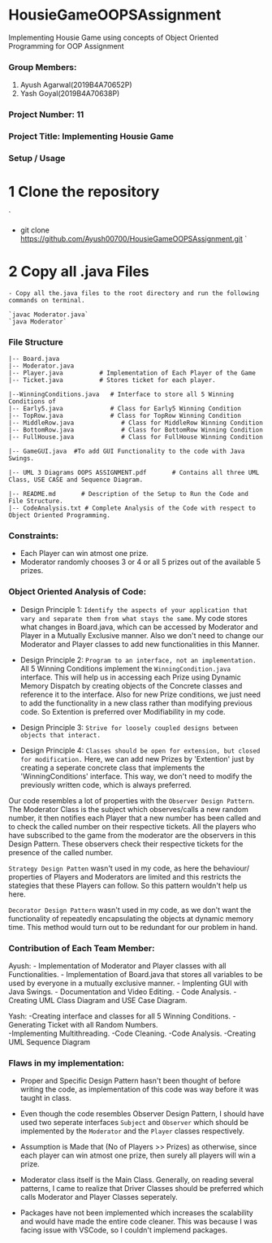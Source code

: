 # HousieGameOOPSAssignment

Implementing Housie Game using concepts of Object Oriented Programming for OOP Assignment

### Group Members:

1. Ayush Agarwal(2019B4A70652P)
2. Yash Goyal(2019B4A70638P)

### Project Number: 11

### Project Title: Implementing Housie Game

### Setup / Usage

# 1 Clone the repository

`
- git clone https://github.com/Ayush00700/HousieGameOOPSAssignment.git
`
# 2 Copy all .java Files 

```
- Copy all the.java files to the root directory and run the following commands on terminal.

`javac Moderator.java`
`java Moderator`
```

### File Structure

```
|-- Board.java
|-- Moderator.java
|-- Player.java          # Implementation of Each Player of the Game
|-- Ticket.java          # Stores ticket for each player. 

|--WinningConditions.java   # Interface to store all 5 Winning Conditions of 
|-- Early5.java             # Class for Early5 Winning Condition
|-- TopRow.java             # Class for TopRow Winning Condition
|-- MiddleRow.java             # Class for MiddleRow Winning Condition
|-- BottomRow.java             # Class for BottomRow Winning Condition          
|-- FullHouse.java             # Class for FullHouse Winning Condition          

|-- GameGUI.java  #To add GUI Functionality to the code with Java Swings.

|-- UML 3 Diagrams OOPS ASSIGNMENT.pdf       # Contains all three UML Class, USE CASE and Sequence Diagram.

|-- README.md       # Description of the Setup to Run the Code and File Structure.
|-- CodeAnalysis.txt # Complete Analysis of the Code with respect to Object Oriented Programming. 

```

### Constraints: 
- Each Player can win atmost one prize.
- Moderator randomly chooses 3 or 4 or all 5 prizes out of the available 5 prizes.

### Object Oriented Analysis of Code:

- Design Principle 1: `Identify the aspects of your application that vary and separate them from what stays the same`. My code stores what changes in Board.java, which can be accessed by Moderator and Player in a Mutually Exclusive manner. Also we don't need to change our Moderator and Player classes to add new functionalities in this Manner.

- Design Principle 2: `Program to an interface, not an implementation.` All 5 Winning Conditions implement the `WinningCondition.java` interface. This will help us in accessing each Prize using Dynamic Memory Dispatch by creating objects of the Concrete classes and reference it to the interface. Also for new Prize conditions, we just need to add the functionality in a new class rather than modifying previous code. So Extention is preferred over Modifiability in my code.

- Design Principle 3: `Strive for loosely coupled designs between objects that interact.`

- Design Principle 4: `Classes should be open for extension, but closed for modification.` Here, we can add new Prizes by 'Extention' just by creating a seperate concrete class that implements the 'WinningConditions' interface. This way, we don't need to modify the previously written code, which is always preferred. 

Our code resembles a lot of properties with the `Observer Design Pattern`. The Moderator Class is the subject which observes/calls a new random number, it then notifies each Player that a new number has been called and to check the called number on their respective tickets. All the players who have subscribed to the game from the moderator are the observers in this Design Pattern. These observers check their respective tickets for the presence of the called number. 

`Strategy Design Patten` wasn't used in my code, as here the behaviour/ properties of Players and Moderators are limited and this restricts the stategies that these Players can follow. So this pattern wouldn't help us here.

`Decorator Design Pattern` wasn't used in my code, as we don't want the functionality of repeatedly encapsulating the objects at dynamic memory time. This method would turn out to be redundant for our problem in hand.

### Contribution of Each Team Member:

Ayush: 
    - Implementation of Moderator and Player classes with all Functionalities.
    - Implementation of Board.java that stores all variables to be used by everyone in a mutually exclusive manner.
    - Implenting GUI with Java Swings.
    - Documentation and Video Editing. 
    - Code Analysis. 
    - Creating UML Class Diagram and USE Case Diagram.

Yash:
    -Creating interface and classes for all 5 Winning Conditions.
    -Generating Ticket with all Random Numbers.  
    -Implementing Multithreading.
    -Code Cleaning.
    -Code Analysis.
    -Creating UML Sequence Diagram

### Flaws in my implementation:
- Proper and Specific Design Pattern hasn't been thought of before writing the code, as implementation of this code was way before it was taught in class.

- Even though the code resembles Observer Design Pattern, I should have used two seperate interfaces `Subject` and `Observer` which should be implemented by the `Moderator` and the `Player` classes respectively.

-  Assumption is Made that (No of Players >> Prizes) as otherwise, since each player can win atmost one prize, then surely all players will win a prize.

- Moderator class itself is the Main Class. Generally, on reading several patterns, I came to realize that Driver Classes should be preferred which calls Moderator and Player Classes seperately.

- Packages have not been implemented which increases the scalability and would have made the entire code cleaner. This was because I was facing issue with VSCode, so I couldn't implemend packages.